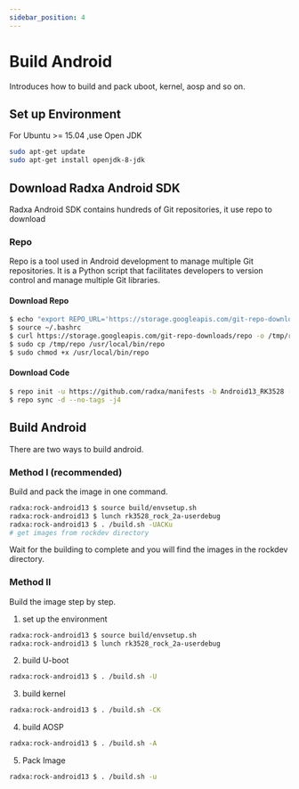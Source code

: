 ```yaml
---
sidebar_position: 4
---
```


# Build Android

Introduces how to build and pack uboot, kernel, aosp and so on.

## Set up Environment

For Ubuntu >= 15.04 ,use Open JDK

```bash
sudo apt-get update
sudo apt-get install openjdk-8-jdk

```

## Download Radxa Android SDK

Radxa Android SDK contains hundreds of Git repositories, it use repo to download 

### Repo

Repo is a tool used in Android development to manage multiple Git repositories. It is a Python script that facilitates developers to version control and manage multiple Git libraries.

#### Download Repo

```bash
$ echo "export REPO_URL='https://storage.googleapis.com/git-repo-downloads/repo'" >> ~/.bashrc
$ source ~/.bashrc
$ curl https://storage.googleapis.com/git-repo-downloads/repo -o /tmp/repo
$ sudo cp /tmp/repo /usr/local/bin/repo
$ sudo chmod +x /usr/local/bin/repo
```

#### Download Code

```bash
$ repo init -u https://github.com/radxa/manifests -b Android13_RK3528 -m radxa.xml
$ repo sync -d --no-tags -j4
```

## Build Android

There are two ways to build android.

### Method I (**recommended**)

Build and pack the image in one command.

```bash
radxa:rock-android13 $ source build/envsetup.sh
radxa:rock-android13 $ lunch rk3528_rock_2a-userdebug
radxa:rock-android13 $ . /build.sh -UACKu
# get images from rockdev directory
```

Wait for the building to complete and you will find the images in the rockdev directory.

### Method II

Build the image step by step.

1. set up the environment

```bash
radxa:rock-android13 $ source build/envsetup.sh
radxa:rock-android13 $ lunch rk3528_rock_2a-userdebug
```

2. build U-boot

```bash
radxa:rock-android13 $ . /build.sh -U
```

3. build kernel

```bash
radxa:rock-android13 $ . /build.sh -CK
```

4. build AOSP

```bash
radxa:rock-android13 $ . /build.sh -A
```

5. Pack Image

```bash
radxa:rock-android13 $ . /build.sh -u
```
